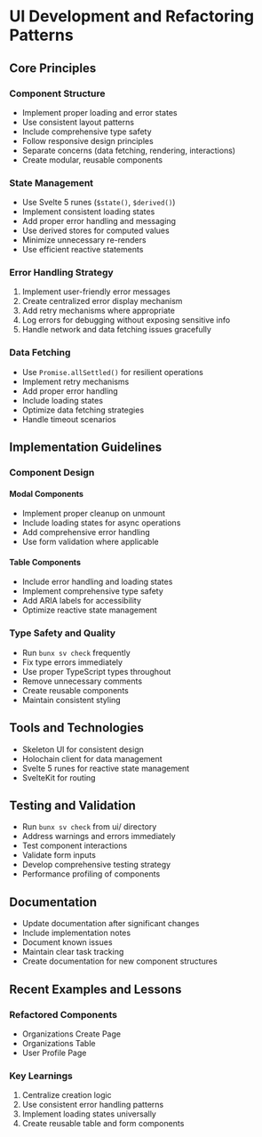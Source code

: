 # UI Development and Refactoring Patterns

## Core Principles

### Component Structure
- Implement proper loading and error states
- Use consistent layout patterns
- Include comprehensive type safety
- Follow responsive design principles
- Separate concerns (data fetching, rendering, interactions)
- Create modular, reusable components

### State Management
- Use Svelte 5 runes (`$state()`, `$derived()`)
- Implement consistent loading states
- Add proper error handling and messaging
- Use derived stores for computed values
- Minimize unnecessary re-renders
- Use efficient reactive statements

### Error Handling Strategy
1. Implement user-friendly error messages
2. Create centralized error display mechanism
3. Add retry mechanisms where appropriate
4. Log errors for debugging without exposing sensitive info
5. Handle network and data fetching issues gracefully

### Data Fetching
- Use `Promise.allSettled()` for resilient operations
- Implement retry mechanisms
- Add proper error handling
- Include loading states
- Optimize data fetching strategies
- Handle timeout scenarios

## Implementation Guidelines

### Component Design
#### Modal Components
- Implement proper cleanup on unmount
- Include loading states for async operations
- Add comprehensive error handling
- Use form validation where applicable

#### Table Components
- Include error handling and loading states
- Implement comprehensive type safety
- Add ARIA labels for accessibility
- Optimize reactive state management

### Type Safety and Quality
- Run `bunx sv check` frequently
- Fix type errors immediately
- Use proper TypeScript types throughout
- Remove unnecessary comments
- Create reusable components
- Maintain consistent styling

## Tools and Technologies
- Skeleton UI for consistent design
- Holochain client for data management
- Svelte 5 runes for reactive state management
- SvelteKit for routing

## Testing and Validation
- Run `bunx sv check` from ui/ directory
- Address warnings and errors immediately
- Test component interactions
- Validate form inputs
- Develop comprehensive testing strategy
- Performance profiling of components

## Documentation
- Update documentation after significant changes
- Include implementation notes
- Document known issues
- Maintain clear task tracking
- Create documentation for new component structures

## Recent Examples and Lessons
### Refactored Components
- Organizations Create Page
- Organizations Table
- User Profile Page

### Key Learnings
1. Centralize creation logic
2. Use consistent error handling patterns
3. Implement loading states universally
4. Create reusable table and form components
